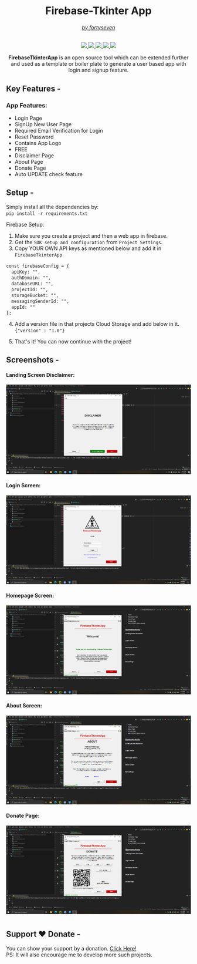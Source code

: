 <h1 align="center">Firebase-Tkinter App</h1>
<h6 align="center"><a href="https://thefortyseven.dev/">by fortyseven</a></h6>

<p align="center">
    <a href="https://www.python.org/">
    <img src="https://img.shields.io/badge/Python-3.9-blue">
  </a>
  <a href="">
    <img src="https://img.shields.io/badge/Version-1.0-yellow">
  </a>
    <a href="https://github.com/fortysev-en/FirebaseTkinterApp">
    <img src="https://img.shields.io/badge/Open%20Source-%E2%9D%A4-brightgreen">
  </a>
    <a href="http://thefortyseven.dev">
    <img src="https://img.shields.io/badge/Blogs-%E2%9A%8F-lightgrey">
  </a>
<a href="https://thefortyseven.dev/firebase-tkinter-login-signup-app-template">
    <img src="https://img.shields.io/badge/Tutorial-%F0%9F%9B%88-brightgreen">
  </a>
</p>

<p align="center">
  <b>FirebaseTkinterApp</b> is an open source tool which can be extended further and used as a template or boiler 
plate to generate a user based app with login and signup feature.
</p>


## Key Features -
### App Features:
* Login Page
* SignUp New User Page
* Required Email Verification for Login
* Reset Password
* Contains App Logo
* FREE
* Disclaimer Page
* About Page
* Donate Page
* Auto UPDATE check feature


## Setup -
Simply install all the dependencies by:  
`pip install -r requirements.txt`

Firebase Setup:  
1. Make sure you create a project and then a web app in firebase.  
2. Get the `SDK setup and configuration` from `Project Settings`.  
3. Copy YOUR OWN API keys as mentioned below and add it in `FirebaseTkinterApp`
```
const firebaseConfig = {
  apiKey: "",
  authDomain: "",
  databaseURL: "",
  projectId: "",
  storageBucket: "",
  messagingSenderId: "",
  appId: ""
};
```
4. Add a version file in that projects Cloud Storage and add below in it.  
`{"version" : "1.0"}`

5. That's it! You can now continue with the project!


## Screenshots -

#### Landing Screen Disclaimer:
![](/screenshots/disclaimer.png)

#### Login Screen:
![](/screenshots/login.png)

#### Homepage Screen:
![](/screenshots/homepage.png)

#### About Screen:
![](/screenshots/about.png)

#### Donate Page:
![](/screenshots/donate.png)

#
## Support ❤ Donate -
You can show your support by a donation. <a href="https://thefortyseven.dev/donatePage">Click Here!</a>\
PS: It will also encourage me to develop more such projects.